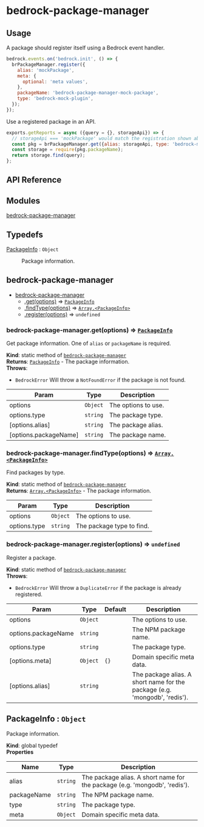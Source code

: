# bedrock-package-manager

## Usage
A package should register itself using a Bedrock event handler.
```js
bedrock.events.on('bedrock.init', () => {
  brPackageManager.register({
    alias: 'mockPackage',
    meta: {
      optional: 'meta values',
    },
    packageName: 'bedrock-package-manager-mock-package',
    type: 'bedrock-mock-plugin',
  });
});
```

Use a registered package in an API.
```js
exports.getReports = async ({query = {}, storageApi}) => {
  // storageApi === 'mockPackage' would match the registration shown above
  const pkg = brPackageManager.get({alias: storageApi, type: 'bedrock-mock-plugin'});
  const storage = require(pkg.packageName);
  return storage.find(query);
};
```

## API Reference
## Modules

<dl>
<dt><a href="#module_bedrock-package-manager">bedrock-package-manager</a></dt>
<dd></dd>
</dl>

## Typedefs

<dl>
<dt><a href="#PackageInfo">PackageInfo</a> : <code>Object</code></dt>
<dd><p>Package information.</p>
</dd>
</dl>

<a name="module_bedrock-package-manager"></a>

## bedrock-package-manager

* [bedrock-package-manager](#module_bedrock-package-manager)
    * [.get(options)](#module_bedrock-package-manager.get) ⇒ [<code>PackageInfo</code>](#PackageInfo)
    * [.findType(options)](#module_bedrock-package-manager.findType) ⇒ [<code>Array.&lt;PackageInfo&gt;</code>](#PackageInfo)
    * [.register(options)](#module_bedrock-package-manager.register) ⇒ <code>undefined</code>

<a name="module_bedrock-package-manager.get"></a>

### bedrock-package-manager.get(options) ⇒ [<code>PackageInfo</code>](#PackageInfo)
Get package information. One of `alias` or `packageName` is required.

**Kind**: static method of [<code>bedrock-package-manager</code>](#module_bedrock-package-manager)  
**Returns**: [<code>PackageInfo</code>](#PackageInfo) - The package information.  
**Throws**:

- <code>BedrockError</code> Will throw a `NotFoundError` if the package is not
  found.


| Param | Type | Description |
| --- | --- | --- |
| options | <code>Object</code> | The options to use. |
| options.type | <code>string</code> | The package type. |
| [options.alias] | <code>string</code> | The package alias. |
| [options.packageName] | <code>string</code> | The package name. |

<a name="module_bedrock-package-manager.findType"></a>

### bedrock-package-manager.findType(options) ⇒ [<code>Array.&lt;PackageInfo&gt;</code>](#PackageInfo)
Find packages by type.

**Kind**: static method of [<code>bedrock-package-manager</code>](#module_bedrock-package-manager)  
**Returns**: [<code>Array.&lt;PackageInfo&gt;</code>](#PackageInfo) - The package information.  

| Param | Type | Description |
| --- | --- | --- |
| options | <code>Object</code> | The options to use. |
| options.type | <code>string</code> | The package type to find. |

<a name="module_bedrock-package-manager.register"></a>

### bedrock-package-manager.register(options) ⇒ <code>undefined</code>
Register a package.

**Kind**: static method of [<code>bedrock-package-manager</code>](#module_bedrock-package-manager)  
**Throws**:

- <code>BedrockError</code> Will throw a `DuplicateError` if the package is
  already registered.


| Param | Type | Default | Description |
| --- | --- | --- | --- |
| options | <code>Object</code> |  | The options to use. |
| options.packageName | <code>string</code> |  | The NPM package name. |
| options.type | <code>string</code> |  | The package type. |
| [options.meta] | <code>Object</code> | <code>{}</code> | Domain specific meta data. |
| [options.alias] | <code>string</code> |  | The package alias. A short name for the   package (e.g. 'mongodb', 'redis'). |

<a name="PackageInfo"></a>

## PackageInfo : <code>Object</code>
Package information.

**Kind**: global typedef  
**Properties**

| Name | Type | Description |
| --- | --- | --- |
| alias | <code>string</code> | The package alias. A short name for the   package (e.g. 'mongodb', 'redis'). |
| packageName | <code>string</code> | The NPM package name. |
| type | <code>string</code> | The package type. |
| meta | <code>Object</code> | Domain specific meta data. |

